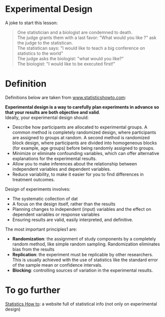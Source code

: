 # Experimental Design

A joke to start this lesson:
> One statistician and a biologist are condemned to death.  
> The judge grants them with a last favor: "What would you like ?" ask the judge to the statistican.  
> The statistican says: "I would like to teach a big conference on statistics to the world"  
> The judge asks the biologist: "what would you like?"  
> The biologist: "I would like to be executed first!"  

# Definition

Definitions below are taken from www.statisticshowto.com: 

**Experimental design is a way to carefully plan experiments in advance so that your results are both objective and valid**.  
Ideally, your experimental design should:
- Describe how participants are allocated to experimental groups. A common method is completely randomized design, where participants       are assigned to groups at random. A second method is randomized block design, where participants are divided into homogeneous blocks (for example, age groups) before being randomly assigned to groups.
- Minimize or eliminate confounding variables, which can offer alternative explanations for the experimental results.
- Allow you to make inferences about the relationship between independent variables and dependent variables.
- Reduce variability, to make it easier for you to find differences in treatment outcomes.

Design of experiments involves:
- The systematic collection of dat
- A focus on the design itself, rather than the results
- Planning changes to independent (input) variables and the effect on dependent variables or response variables
- Ensuring results are valid, easily interpreted, and definitive.

The most important principles1 are:
- **Randomization**: the assignment of study components by a completely random method, like simple random sampling. Randomization eliminates bias from the results
- **Replication**: the experiment must be replicable by other researchers. This is usually achieved with the use of statistics like the standard error of the sample mean or confidence intervals.
- **Blocking**: controlling sources of variation in the experimental results.


# To go further
[Statistics How to](http://www.statisticshowto.com/experimental-design/): a website full of statistical info (not only on experimental design)  
